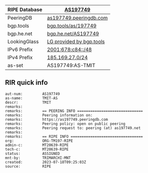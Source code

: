 | RIPE Database | [AS197749](https://apps.db.ripe.net/db-web-ui/lookup?source=ripe&key=AS197749&type=aut-num)                                 |
|---------------|-----------------------------------------------------------------------------------------------------------------------------|
| PeeringDB     | [as197749.peeringdb.com](https://as197749.peeringdb.com)                                                                    |
| bgp.tools     | [bgp.tools/as/197749](https://bgp.tools/as/197749)                                                                          |
| bgp.he.net    | [bgp.he.net/AS197749](https://bgp.he.net/AS197749)                                                                          |
| LookingGlass  | [LG provided by bgp.tools](https://bgp.tools/lg/197749#bgp)                                                                 |
| IPv6 Prefix   | [2001:678:c84::/48](https://apps.db.ripe.net/db-web-ui/lookup?source=ripe&type=inet6num&key=2001:678:c84::%2F48)            |
| IPv4 Prefix   | [185.169.27.0/24](https://apps.db.ripe.net/db-web-ui/lookup?source=ripe&type=inetnum&key=185.169.27.0%20-%20185.169.27.255) |
| as-set        | AS197749:AS-TMIT                                                                                                            |

## RIR quick info
```
aut-num:         AS197749
as-name:         TMIT-AS
descr:           TMIT
remarks:         
remarks:         == PEERING INFO ==============================
remarks:         Peering information on:
remarks:         https://as197749.peeringdb.com
remarks:         Peering policy: open on public peering
remarks:         Peering request to: peering (at) as197749.net
remarks:
remarks:         == RIPE INFO =================================
org:             ORG-TM197-RIPE
admin-c:         MT20639-RIPE
tech-c:          MT20639-RIPE
status:          ASSIGNED
mnt-by:          TRIMARCHI-MNT
created:         2023-07-18T09:25:03Z
source:          RIPE
```
